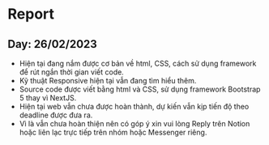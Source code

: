 # Report #

## Day: 26/02/2023 ##

- Hiện tại đang nắm được cơ bản về html, CSS, cách sử dụng framework để rút ngắn thời gian viết code.
- Kỹ thuật Responsive hiện tại vẫn đang tìm hiểu thêm.
- Source code được viết bằng html và CSS, sử dụng framework Bootstrap 5 thay vì NextJS.
- Hiện tại web vẫn chưa được hoàn thành, dự kiến vẫn kịp tiến độ theo deadline được đưa ra.
- Vì là vẫn chưa hoàn thiện nên có góp ý xin vui lòng Reply trên Notion hoặc liên lạc trực tiếp trên nhóm hoặc Messenger riêng.
